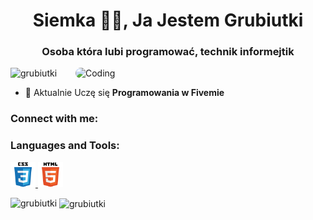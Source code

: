 <h1 align="center">Siemka 🙋‍♂️, Ja Jestem Grubiutki</h1>
<h3 align="center">Osoba która lubi programować, technik informejtik</h3>
<img align="right" alt="Coding" width="400" src="https://64.media.tumblr.com/93e659f0ba1cb5eb3b2ed6063ce1cb5e/a460cbb322dbb08a-2c/s400x600/889b01ef362af69335b71f194b7ad94ad82e0906.gif" style="border-radius: 15px;">

<p align="left"> <img src="https://komarev.com/ghpvc/?username=grubiutki&label=Profile%20views&color=0e75b6&style=flat" alt="grubiutki" /> </p>

- 🔭 Aktualnie Uczę się **Programowania w Fivemie**

<h3 align="left">Connect with me:</h3>
<p align="left">
</p>

<h3 align="left">Languages and Tools:</h3>
<p align="left"> <a href="https://www.w3schools.com/css/" target="_blank" rel="noreferrer"> <img src="https://raw.githubusercontent.com/devicons/devicon/master/icons/css3/css3-original-wordmark.svg" alt="css3" width="40" height="40"/> </a> <a href="https://www.w3.org/html/" target="_blank" rel="noreferrer"> <img src="https://raw.githubusercontent.com/devicons/devicon/master/icons/html5/html5-original-wordmark.svg" alt="html5" width="40" height="40"/> </a> </p>

<p><img align="left" src="https://github-readme-stats.vercel.app/api/top-langs?username=grubiutki&show_icons=true&locale=en&layout=compact" alt="grubiutki" /></p>

<p>&nbsp;<img align="center" src="https://github-readme-stats.vercel.app/api?username=grubiutki&show_icons=true&locale=en" alt="grubiutki" /></p>
